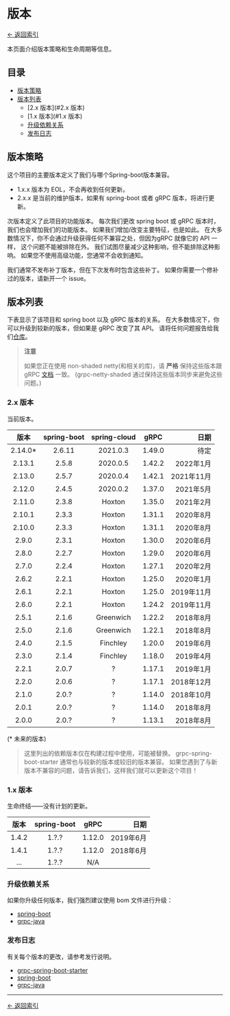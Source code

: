 # 版本

[<- 返回索引](index.md)

本页面介绍版本策略和生命周期等信息。

## 目录 <!-- omit in toc -->

- [版本策略](#版本策略)
- [版本列表](#版本列表)
  - [2.x 版本](#2.x 版本)
  - [1.x 版本](#1.x 版本)
  - [升级依赖关系](#升级依赖关系)
  - [发布日志](#发布日志)

## 版本策略

这个项目的主要版本定义了我们与哪个Spring-boot版本兼容。

- 1.x.x 版本为 EOL，不会再收到任何更新。
- 2.x.x 是当前的维护版本，如果有 spring-boot 或者 gRPC 版本，将进行更新。

次版本定义了此项目的功能版本。 每次我们更改 spring boot 或 gRPC 版本时，我们也会增加我们的功能版本。 如果我们增加/改变主要特征，也是如此。 在大多数情况下，你不会通过升级获得任何不兼容之处，但因为gRPC 就像它的 API 一样， 这个问题不能被排除在外。 我们试图尽量减少这种影响，但不能排除这种影响。 如果您不使用高级功能，您通常不会收到通知。

我们通常不发布补丁版本，但在下次发布时包含这些补丁。 如果你需要一个修补过的版本，请新开一个 issue。

## 版本列表

下表显示了该项目和 spring boot 以及 gRPC 版本的关系。 在大多数情况下，你可以升级到较新的版本，但如果是 gRPC 改变了其 API。 请将任何问题报告给我们[仓库](https://github.com/yidongnan/grpc-spring-boot-starter/issues)。

> **注意**
>
> 如果您正在使用 non-shaded netty(和相关的库)，请 **严格** 保持这些版本跟 gRPC [文档](https://github.com/grpc/grpc-java/blob/master/SECURITY.md#netty) 一致。 (grpc-netty-shaded 通过保持这些版本同步来避免这些问题。)

### 2.x 版本

当前版本。

|     版本     | spring-boot | spring-cloud |  gRPC  |       日期 |
|:----------:|:-----------:|:------------:|:------:| --------:|
| 2.14.0\* |   2.6.11    |   2021.0.3   | 1.49.0 |       待定 |
|   2.13.1   |    2.5.8    |   2020.0.5   | 1.42.2 |  2022年1月 |
|   2.13.0   |    2.5.7    |   2020.0.4   | 1.42.1 | 2021年11月 |
|   2.12.0   |    2.4.5    |   2020.0.2   | 1.37.0 |  2021年5月 |
|   2.11.0   |    2.3.8    |    Hoxton    | 1.35.0 |  2021年2月 |
|   2.10.1   |    2.3.3    |    Hoxton    | 1.31.1 |  2020年8月 |
|   2.10.0   |    2.3.3    |    Hoxton    | 1.31.1 |  2020年8月 |
|   2.9.0    |    2.3.1    |    Hoxton    | 1.30.0 |  2020年6月 |
|   2.8.0    |    2.2.7    |    Hoxton    | 1.29.0 |  2020年6月 |
|   2.7.0    |    2.2.4    |    Hoxton    | 1.27.1 |  2020年2月 |
|   2.6.2    |    2.2.1    |    Hoxton    | 1.25.0 |  2020年1月 |
|   2.6.1    |    2.2.1    |    Hoxton    | 1.25.0 | 2019年11月 |
|   2.6.0    |    2.2.1    |    Hoxton    | 1.24.2 | 2019年11月 |
|   2.5.1    |    2.1.6    |  Greenwich   | 1.22.2 |  2018年8月 |
|   2.5.0    |    2.1.6    |  Greenwich   | 1.22.1 |  2018年8月 |
|   2.4.0    |    2.1.5    |   Finchley   | 1.20.0 |  2019年6月 |
|   2.3.0    |    2.1.4    |   Finchley   | 1.18.0 |  2019年4月 |
|   2.2.1    |    2.0.7    |      ?       | 1.17.1 |  2019年1月 |
|   2.2.0    |    2.0.6    |      ?       | 1.17.1 | 2018年12月 |
|   2.1.0    |    2.0.?    |      ?       | 1.14.0 | 2018年10月 |
|   2.0.1    |    2.0.?    |      ?       | 1.14.0 |  2018年8月 |
|   2.0.0    |    2.0.?    |      ?       | 1.13.1 |  2018年8月 |

(\* 未来的版本)

> 这里列出的依赖版本仅在构建过程中使用，可能被替换。 grpc-spring-boot-starter 通常也与较新的版本或较旧的版本兼容。 如果您遇到了与新版本不兼容的问题，请告诉我们，这样我们就可以更新这个项目！

### 1.x 版本

生命终结——没有计划的更新。

|  版本   | spring-boot |  gRPC  |      日期 |
|:-----:|:-----------:|:------:| -------:|
| 1.4.2 |    1.?.?    | 1.12.0 | 2019年6月 |
| 1.4.1 |    1.?.?    | 1.12.0 | 2018年6月 |
|  ...  |    1.?.?    |  N/A   |         |

### 升级依赖关系

如果你升级任何版本，我们强烈建议使用 bom 文件进行升级：

- [spring-boot](https://mvnrepository.com/artifact/org.springframework.boot/spring-boot-starter-parent)
- [grpc-java](https://mvnrepository.com/artifact/io.grpc/grpc-bom)

### 发布日志

有关每个版本的更改，请参考发行说明。

- [grpc-spring-boot-starter](https://github.com/yidongnan/grpc-spring-boot-starter/releases)
- [spring-boot](https://github.com/spring-projects/spring-boot/releases)
- [grpc-java](https://github.com/grpc/grpc-java/releases)

---

[<- 返回索引](index.md)
